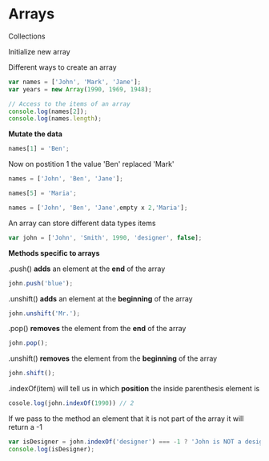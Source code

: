 # Arrays

Collections

Initialize new array

Different ways to create an array 
```js
var names = ['John', 'Mark', 'Jane'];
var years = new Array(1990, 1969, 1948);

// Access to the items of an array
console.log(names[2]);
console.log(names.length);
```

**Mutate the data**
```js
names[1] = 'Ben';
```
Now on postition 1 the value 'Ben' replaced 'Mark'
```js
names = ['John', 'Ben', 'Jane'];
```
```js
names[5] = 'Maria';
```
```js
names = ['John', 'Ben', 'Jane',empty x 2,'Maria'];
```

An array can store different data types items

```js
var john = ['John', 'Smith', 1990, 'designer', false];
```

**Methods specific to arrays**

.push() **adds** an element at the **end** of the array
```js
john.push('blue');
```
.unshift() **adds** an element at the **beginning** of the array
```js
john.unshift('Mr.');
```
.pop() **removes** the element from the **end** of the array
```js
john.pop();
```
.unshift() **removes** the element from the **beginning** of the array
```js
john.shift();
```
.indexOf(item) will tell us in which **position** the inside parenthesis element is
```js
cosole.log(john.indexOf(1990)) // 2
```
If we pass to the method an element that it is not part of the array it will return a -1
 
```js
var isDesigner = john.indexOf('designer') === -1 ? 'John is NOT a designer' : 'John IS a designer';
console.log(isDesigner);
```